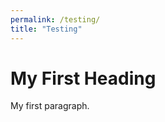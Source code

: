 ```yaml
---
permalink: /testing/
title: "Testing"
---
```



<!DOCTYPE html>
<html>
<body>

<h1>My First Heading</h1>
<p>My first paragraph.</p>

</body>
</html> 
